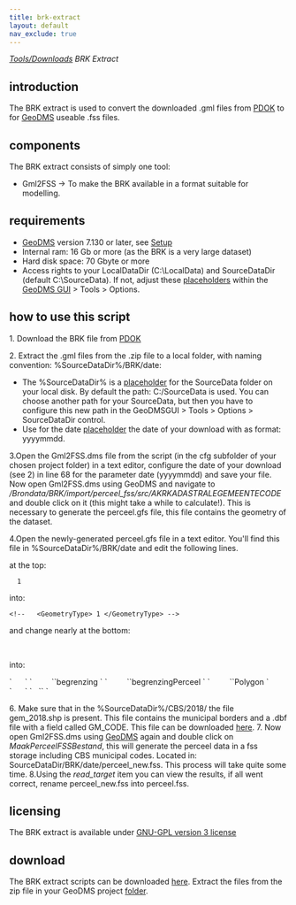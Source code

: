 ```yaml
---
title: brk-extract
layout: default
nav_exclude: true
---
```

*[Tools/Downloads](Tools_and_Downloads "wikilink") BRK Extract*

## introduction

The BRK extract is used to convert the downloaded .gml files from
[PDOK](http://www.pdok.nl) to for [GeoDMS](GeoDMS "wikilink") useable
.fss files.

## components

The BRK extract consists of simply one tool:

-   Gml2FSS -> To make the BRK available in a format suitable for
    modelling.

## requirements

-   [GeoDMS](GeoDMS "wikilink") version 7.130 or later, see
    [Setup](http://wiki.objectvision.nl/index.php/GeoDms_Setups)
-   Internal ram: 16 Gb or more (as the BRK is a very large dataset)
-   Hard disk space: 70 Gbyte or more
-   Access rights to your LocalDataDir (C:\\LocalData) and SourceDataDir
    (default C:\\SourceData). If not, adjust these
    [placeholders](Folders_and_Placeholders "wikilink") within the
    [GeoDMS GUI](GeoDMS_GUI "wikilink") > Tools > Options.

## how to use this script

1\. Download the BRK file from [PDOK](http://www.pdok.nl)

2\. Extract the .gml files from the .zip file to a local folder, with
naming convention: %SourceDataDir%/BRK/date:

-   The %SourceDataDir% is a
    [placeholder](Folders_and_Placeholders "wikilink") for the
    SourceData folder on your local disk. By default the path:
    C:/SourceData is used. You can choose another path for your
    SourceData, but then you have to configure this new path in the
    GeoDMSGUI > Tools > Options > SourceDataDir control.
-   Use for the date [placeholder](Folders_and_Placeholders "wikilink")
    the date of your download with as format: yyyymmdd.

3.Open the Gml2FSS.dms file from the script (in the cfg subfolder of
your chosen project folder) in a text editor, configure the date of your
download (see 2) in line 68 for the parameter date (yyyymmdd) and save
your file. Now open Gml2FSS.dms using GeoDMS and navigate to
*/Brondata/BRK/import/perceel_fss/src/AKRKADASTRALEGEMEENTECODE* and
double click on it (this might take a while to calculate!). This is
necessary to generate the perceel.gfs file, this file contains the
geometry of the dataset.

4.Open the newly-generated perceel.gfs file in a text editor. You'll
find this file in %SourceDataDir%/BRK/date and edit the following lines.

at the top:

` `<GeometryType>` 1 `</GeometryType>` `

into:

    <!--   <GeometryType> 1 </GeometryType> -->

and change nearly at the bottom:

`     `</PropertyDefn>
`  `</GMLFeatureClass>` `
</GMLFeatureClassList>

into:

</PropertyDefn>
`      `<GeomPropertyDefn>
`         `<Name>`begrenzing `</Name>
`         `<ElementPath>`begrenzingPerceel `</ElementPath>
`         `<Type>`Polygon `</Type>
`      `</GeomPropertyDefn>
`   `</GMLFeatureClass>` `
</GMLFeatureClassList>

6\. Make sure that in the %SourceDataDir%/CBS/2018/ the file
gem_2018.shp is present. This file contains the municipal borders and a
.dbf file with a field called GM_CODE. This file can be downloaded
[here](https://www.cbs.nl/nl-nl/dossier/nederland-regionaal/geografische-data/wijk-en-buurtkaart-2018).
7. Now open Gml2FSS.dms using [GeoDMS](GeoDMS "wikilink") again and
double click on *MaakPerceelFSSBestand*, this will generate the perceel
data in a fss storage including CBS municipal codes. Located in:
SourceDataDir/BRK/date/perceel_new.fss. This process will take quite
some time. 8.Using the *read_target* item you can view the results, if
all went correct, rename perceel_new.fss into perceel.fss.

## licensing

The BRK extract is available under [GNU-GPL version 3
license](http://www.gnu.org/licenses/gpl-3.0.html)

## download

The BRK extract scripts can be downloaded
[here](https://www.geodms.nl/downloads/BRK/BRK_Extract_2018oct.zip).
Extract the files from the zip file in your GeoDMS project
[folder](Folders_and_Placeholders "wikilink").